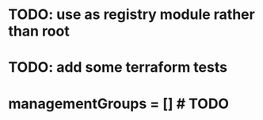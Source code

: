 # TODO: use as registry module rather than root 
# TODO: add some terraform tests
# managementGroups = [] # TODO